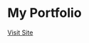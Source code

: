 # My Portfolio

[Visit Site](https://harshitrajsinha.github.io/portfolio/)

<!--
# Dimensions:

- Laptop - Height => 701.60px Width => 1536px
- Tablet - Width => 1024px

-->

